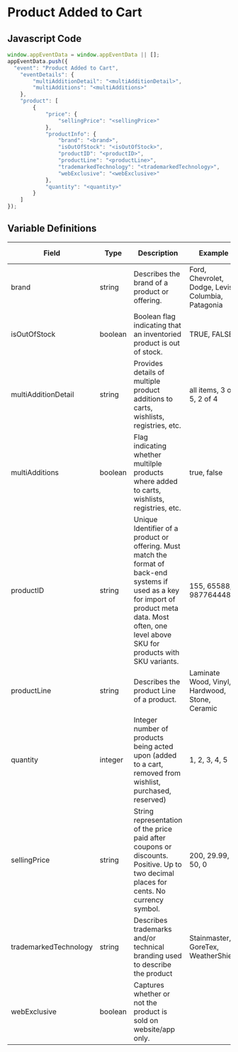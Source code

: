 # Product Added to Cart

### 

## Javascript Code
```js
window.appEventData = window.appEventData || [];
appEventData.push({
  "event": "Product Added to Cart",
    "eventDetails": {
        "multiAdditionDetail": "<multiAdditionDetail>",
        "multiAdditions": "<multiAdditions>"
    },
    "product": [
        {
            "price": {
                "sellingPrice": "<sellingPrice>"
            },
            "productInfo": {
                "brand": "<brand>",
                "isOutOfStock": "<isOutOfStock>",
                "productID": "<productID>",
                "productLine": "<productLine>",
                "trademarkedTechnology": "<trademarkedTechnology>",
                "webExclusive": "<webExclusive>"
            },
            "quantity": "<quantity>"
        }
    ]
});
```

## Variable Definitions

|Field|Type|Description|Example|Pattern|Min Length|Max Length|Minimum|Maximum|Multiple Of|
| --- | --- | --- | --- | --- | --- | --- | --- | --- | --- |
|brand|string|Describes the brand of a product or offering.|Ford, Chevrolet, Dodge, Levis, Columbia, Patagonia|||||||
|isOutOfStock|boolean|Boolean flag indicating that an inventoried product is out of stock. |TRUE, FALSE|||||||
|multiAdditionDetail|string|Provides details of multiple product additions to carts, wishlists, registries, etc.|all items, 3 of 5, 2 of 4|||||||
|multiAdditions|boolean|Flag indicating whether multilple products where added to carts, wishlists, registries, etc.|true, false|||||||
|productID|string|Unique Identifier of a product or offering.  Must match the format of back-end systems if used as a key for import of product meta data. Most often, one level above SKU for products with SKU variants. |155, 65588, 987764448|||||||
|productLine|string|Describes the product Line of a product. |Laminate Wood, Vinyl, Hardwood, Stone, Ceramic|||||||
|quantity|integer|Integer number of products being acted upon \(added to a cart, removed from wishlist, purchased, reserved\)|1, 2, 3, 4, 5||||1|||
|sellingPrice|string|String representation of the price paid after coupons or discounts. Positive. Up to two decimal places for cents. No currency symbol.|200, 29.99, 50, 0|^[0-9]*(\.[0-9]{1,2})?$||||||
|trademarkedTechnology|string|Describes trademarks and\/or technical branding used to describe the product|Stainmaster, GoreTex, WeatherShield|||||||
|webExclusive|boolean|Captures whether or not the product is sold on website\/app only.||||||||
